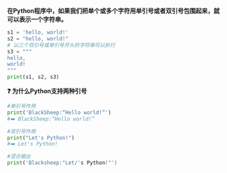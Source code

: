 **在Python程序中，如果我们把单个或多个字符用单引号或者双引号包围起来，就可以表示一个字符串。**
```python
s1 = 'hello, world!'
s2 = "hello, world!"
# 以三个双引号或单引号开头的字符串可以折行
s3 = """
hello, 
world!
"""
print(s1, s2, s3)
```
**❓ 为什么Python支持两种引号**
```python
#单引号作用
print('BlackSheep:“Hello world!”')
#➡️ BlackSheep:“Hello world!”

#双引号作用
print("Let's Python!")
#➡️ Let's Python!

#混合输出
print('Blacksheep:"Let/'s Python!"')
```

